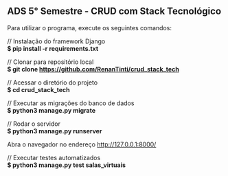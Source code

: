 <h2>ADS 5° Semestre - CRUD com Stack Tecnológico</h2>

Para utilizar o programa, execute os seguintes comandos:

// Instalação do framework Django<br>
<b>$ pip install -r requirements.txt</b>

// Clonar para repositório local<br>
<b>$ git clone https://github.com/RenanTinti/crud_stack_tech</b>

// Acessar o diretório do projeto<br>
<b>$ cd crud_stack_tech</b>

// Executar as migrações do banco de dados<br>
<b>$ python3 manage.py migrate</b>

// Rodar o servidor<br>
<b>$ python3 manage.py runserver</b>

Abra o navegador no endereço http://127.0.0.1:8000/<br>

// Executar testes automatizados<br>
<b>$ python3 manage.py test salas_virtuais</b>
